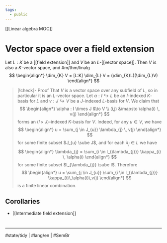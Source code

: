 ```yaml
---
tags:
  - public
---
```

[[Linear algebra MOC]]
# Vector space over a field extension

Let $L:K$ be a [[field extension]] and $V$ be an $L$-[[vector space]].
Then $V$ is also a $K$-vector space, and #m/thm/linalg 
$$
\begin{align*}
\dim_{K} V = [L:K] \dim_{L} V = (\dim_{K}L)(\dim_{L}V)
\end{align*}
$$

> [!check]- Proof
> That $V$ is a vector space over any subfield of $L$, so in particular it is an $L$-vector space.
> Let $\alpha : I \hookrightarrow L$ be an $I$-indexed $K$-basis for $L$ and $v : J \hookrightarrow V$ be a $J$-indexed $L$-basis for $V$.
> We claim that
> $$
> \begin{align*}
> \alpha : I \times J &\to V \\
> (i,j) &\mapsto \alpha(i) \, v(j)
> \end{align*}
> $$
> forms an $(I\times J)$-indexed $K$-basis for $V$.
> Indeed, for any $u \in V$, we have
> $$
> \begin{align*}
> u = \sum_{j \in J_{u}}  \lambda_{j} \, v(j)
> \end{align*}
> $$
> for some finite subset $J_{u} \sube J$,
> and for each $\lambda_{j} \in L$ we have
> $$
> \begin{align*}
> \lambda_{j} = \sum_{i \in I_{\lambda_{j}}} \kappa_{i} \, \alpha(i)
> \end{align*}
> $$
> for some finite subset $I_{\lambda_{j}} \sube I$.
> Therefore
> $$
> \begin{align*}
> u = \sum_{j \in J_{u}} \sum_{i \in I_{\lambda_{j}}} \kappa_{i}\,\alpha(i)\,v(j)
> \end{align*}
> $$
> is a finite linear combination. <span class="QED"/>

## Corollaries

- [[Intermediate field extension]]

#
---
#state/tidy | #lang/en | #SemBr
